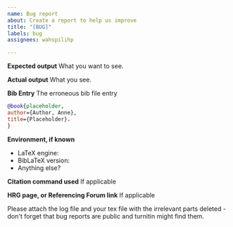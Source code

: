 ```yaml
---
name: Bug report
about: Create a report to help us improve
title: "[BUG]"
labels: bug
assignees: wahspilihp

---
```


**Expected output**
What you want to see.

**Actual output**
What you see.

**Bib Entry**
The erroneous bib file entry
```BibTeX
@book{placeholder,
author={Author, Anne},
title={Placeholder}.
}
```

**Environment, if known**

- LaTeX engine: 
- BibLaTeX version:
- Anything else?

**Citation command used**
If applicable

**HRG page, or Referencing Forum link**
If applicable

Please attach the log file and your tex file with the irrelevant parts deleted - don't forget that bug reports are public and turnitin might find them.
